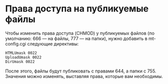 # Права доступа на публикуемые файлы

Чтобы изменить права доступа (CHMOD) у публикуемых файлов (по умолчанию: 666 — на файлы, 777 — на папки), нужно добавить в mt-config.cgi следующие директивы:

```
HTMLUmask 0022
UploadUmask 0022
DirUmask 0022
```

После этого, файлы будут публиковать с правами 644, а папки с 755. Значения можно изменять, выставляя права, которые вам необходимы.

